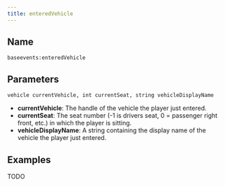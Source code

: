```yaml
---
title: enteredVehicle
---
```


Name
----------
```
baseevents:enteredVehicle
```

Parameters
----------

```
vehicle currentVehicle, int currentSeat, string vehicleDisplayName
```

- **currentVehicle**: The handle of the vehicle the player just entered.
- **currentSeat**: The seat number (-1 is drivers seat, 0 = passenger right front, etc.) in which the player is sitting.
- **vehicleDisplayName**: A string containing the display name of the vehicle the player just entered.

Examples
--------

TODO

